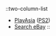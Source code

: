 ::two-column-list
* [PlayAsia](https://www.play-asia.com/soul-eater-battle-resonance/13/70349s) ([PS2](https://www.play-asia.com/soul-eater-battle-resonance/13/70349t))
* [Search eBay](https://www.ebay.com/sch?&_nkw=Soul+Eater+Battle+Resonance)
::
